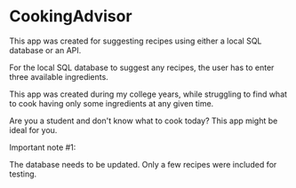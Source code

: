 # CookingAdvisor
This app was created for suggesting recipes using either a local SQL database or an API.

For the local SQL database to suggest any recipes, the user has to enter three available ingredients.

This app was created during my college years, while struggling to find what to cook having only some ingredients at any given time.

Are you a student and don't know what to cook today? This app might be ideal for you.

Important note #1:

The database needs to be updated. Only a few recipes were included for testing.
